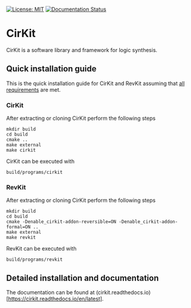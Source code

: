 [![License: MIT](https://img.shields.io/badge/License-MIT-yellow.svg)](https://opensource.org/licenses/MIT)
[![Documentation Status](https://readthedocs.org/projects/cirkit/badge/?version=latest)](http://cirkit.readthedocs.io/en/latest/?badge=latest)

# CirKit

CirKit is a software library and framework for logic synthesis.

## Quick installation guide

This is the quick installation guide for CirKit and RevKit assuming that [all requirements](https://cirkit.readthedocs.io/en/latest/installation.html#requirements-and-dependencies) are met.

### CirKit

After extracting or cloning CirKit perform the following steps

    mkdir build
    cd build
    cmake ..
    make external
    make cirkit

CirKit can be executed with

    build/programs/cirkit

### RevKit

After extracting or cloning CirKit perform the following steps

    mkdir build
    cd build
    cmake -Denable_cirkit-addon-reversible=ON -Denable_cirkit-addon-formal=ON ..
    make external
    make revkit

RevKit can be executed with

    build/programs/revkit

## Detailed installation and documentation

The documentation can be found at (cirkit.readthedocs.io)[https://cirkit.readthedocs.io/en/latest].
